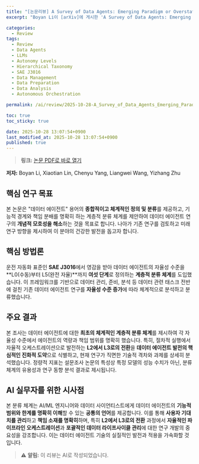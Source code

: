 ```yaml
---
title: "[논문리뷰] A Survey of Data Agents: Emerging Paradigm or Overstated Hype?"
excerpt: "Boyan Li이 [arXiv]에 게시한 'A Survey of Data Agents: Emerging Paradigm or Overstated Hype?' 논문에 대한 자세한 리뷰입니다."

categories:
  - Review
tags:
  - Review
  - Data Agents
  - LLMs
  - Autonomy Levels
  - Hierarchical Taxonomy
  - SAE J3016
  - Data Management
  - Data Preparation
  - Data Analysis
  - Autonomous Orchestration

permalink: /ai/review/2025-10-28-A_Survey_of_Data_Agents_Emerging_Paradigm_or_Overstated_Hype/

toc: true
toc_sticky: true

date: 2025-10-28 13:07:54+0900
last_modified_at: 2025-10-28 13:07:54+0900
published: true
---
```

> **링크:** [논문 PDF로 바로 열기](https://arxiv.org/abs/2510.23587)

**저자:** Boyan Li, Xiaotian Lin, Chenyu Yang, Liangwei Wang, Yizhang Zhu



## 핵심 연구 목표
본 논문은 "데이터 에이전트" 용어의 **종합적이고 체계적인 정의 및 분류**를 제공하고, 기능적 경계와 책임 분배를 명확히 하는 계층적 분류 체계를 제안하여 데이터 에이전트 연구의 **개념적 모호성을 해소**하는 것을 목표로 합니다. 나아가 기존 연구를 검토하고 미래 연구 방향을 제시하여 이 분야의 건강한 발전을 돕고자 합니다.

## 핵심 방법론
운전 자동화 표준인 **SAE J3016**에서 영감을 받아 데이터 에이전트의 자율성 수준을 **L0(수동)부터 L5(완전 자율)**까지 **여섯 단계**로 정의하는 **계층적 분류 체계**를 도입했습니다. 이 프레임워크를 기반으로 데이터 관리, 준비, 분석 등 데이터 관련 태스크 전반에 걸친 기존 데이터 에이전트 연구를 **자율성 수준 증가**에 따라 체계적으로 분석하고 분류했습니다.

## 주요 결과
본 조사는 데이터 에이전트에 대한 **최초의 체계적인 계층적 분류 체계**를 제시하여 각 자율성 수준에서 에이전트의 역량과 책임 범위를 명확히 했습니다. 특히, 절차적 실행에서 자율적 오케스트레이션으로 발전하는 **L2에서 L3로의 전환**을 **데이터 에이전트 발전의 핵심적인 진화적 도약**으로 식별하고, 현재 연구가 직면한 기술적 격차와 과제를 상세히 분석했습니다. 정량적 지표는 설문조사 논문의 특성상 특정 모델의 성능 수치가 아닌, 분류 체계의 유용성과 연구 동향 분석 결과로 제시됩니다.

## AI 실무자를 위한 시사점
본 분류 체계는 AI/ML 엔지니어와 데이터 사이언티스트에게 데이터 에이전트의 **기능적 범위와 한계를 명확히 이해**할 수 있는 **공통의 언어**를 제공합니다. 이를 통해 **사용자 기대치를 관리**하고 **책임 소재를 명확히**하며, 특히 **L2에서 L3로의 전환** 과정에서 **자율적인 파이프라인 오케스트레이션**과 **포괄적인 데이터 라이프사이클 관리**에 대한 연구 개발의 중요성을 강조합니다. 이는 데이터 에이전트 기술의 실질적인 발전과 적용을 가속화할 것입니다.

> ⚠️ **알림:** 이 리뷰는 AI로 작성되었습니다.